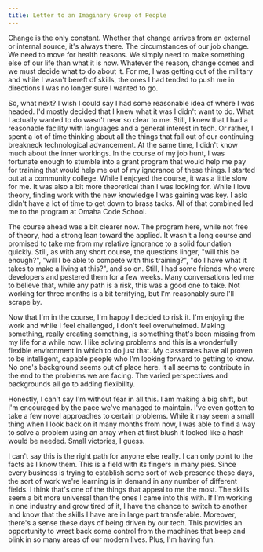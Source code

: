 ```yaml
---
title: Letter to an Imaginary Group of People
---
```


Change is the only constant.  Whether that change arrives from an external or internal source, it's always there.  The circumstances of our job change.  We need to move for health reasons.  We simply need to make something else of our life than what it is now.  Whatever the reason, change comes and we must decide what to do about it.  For me, I was getting out of the military and while I wasn't bereft of skills, the ones I had tended to push me in directions I was no longer sure I wanted to go.

So, what next?  I wish I could say I had some reasonable idea of where I was headed.  I'd mostly decided that I knew what it was I didn't want to do.  What I actually wanted to do wasn't near so clear to me.  Still, I knew that I had a reasonable facility with languages and a general interest in tech.  Or rather, I spent a lot of time thinking about all the things that fall out of our continuing breakneck technological advancement.  At the same time, I didn't know much about the inner workings.  In the course of my job hunt, I was fortunate enough to stumble into a grant program that would help me pay for training that would help me out of my ignorance of these things.  I started out at a community college.  While I enjoyed the course, it was a little slow for me.  It was also a bit more theoretical than I was looking for.  While I love theory, finding work with the new knowledge I was gaining was key.  I aslo didn't have a lot of time to get down to brass tacks.  All of that combined led me to the program at Omaha Code School.

The course ahead was a bit clearer now.  The program here, while not free of theory, had a strong lean toward the applied.  It wasn't a long course and promised to take me from my relative ignorance to a solid foundation quickly.  Still, as with any short course, the questions linger, "will this be enough?", "will I be able to compete with this training?", "do I have what it takes to make a living at this?", and so on.  Still, I had some friends who were developers and pestered them for a few weeks.  Many conversations led me to believe that, while any path is a risk, this was a good one to take.  Not working for three months is a bit terrifying, but I'm reasonably sure I'll scrape by.  

Now that I'm in the course, I'm happy I decided to risk it.  I'm enjoying the work and while I feel challenged, I don't feel overwhelmed.  Making something, really creating something, is something that's been missing from my life for a while now.  I like solving problems and this is a wonderfully flexible environment in which to do just that.  My classmates have all proven to be intelligent, capable people who I'm looking forward to getting to know.  No one's background seems out of place here.  It all seems to contribute in the end to the problems we are facing.  The varied perspectives and backgrounds all go to adding flexibility.

Honestly, I can't say I'm without fear in all this.  I am making a big shift, but I'm encouraged by the pace we've managed to maintain.  I've even gotten to take a few novel approaches to certain problems.  While it may seem a small thing when I look back on it many months from now, I was able to find a way to solve a problem using an array when at first blush it looked like a hash would be needed.  Small victories, I guess.

I can't say this is the right path for anyone else really.  I can only point to the facts as I know them.  This is a field with its fingers in many pies.  Since every business is trying to establish some sort of web presence these days, the sort of work we're learning is in demand in any number of different fields.  I think that's one of the things that appeal to me the most.  The skills seem a bit more universal than the ones I came into this with.  If I'm working in one industry and grow tired of it, I have the chance to switch to another and know that the skills I have are in large part transferable.  Moreover, there's a sense these days of being driven by our tech.  This provides an opportunity to wrest back some control from the machines that beep and blink in so many areas of our modern lives.  Plus, I'm having fun.